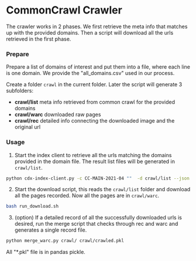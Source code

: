 # CommonCrawl Crawler

The crawler works in 2 phases. We first retrieve the meta info that matches up with the provided domains. Then a script will download all the urls retrieved in the first phase.

### Prepare

Prepare a list of domains of interest and put them into a file, where each line is one domain. We provide the "all_domains.csv" used in our process.

Create a folder `crawl` in the current folder. Later the script will generate 3 subfolders:

* **crawl/list** meta info retrieved from common crawl for the provided domains
* **crawl/warc** downloaded raw pages
* **crawl/rec** detailed info connecting the downloaded image and the original url

### Usage

1. Start the index client to retrieve all the urls matching the domains provided in the domain file. The result list files will be generated in `crawl/list`.

```bash
python cdx-index-client.py -c CC-MAIN-2021-04 ""  -d crawl/list --json --target-domain-file sample_domains.csv
```

2. Start the download script, this reads the `crawl/list` folder and download all the pages recorded. Now all the pages are in `crawl/warc`.

```bash
bash run_download.sh
```

3. (option) If a detailed record of all the successfully downloaded urls is desired, run the merge script that checks through rec and warc and generates a single record file.

```bash
python merge_warc.py crawl/ crawl/crawled.pkl
```

All "*.pkl" file is in pandas pickle.